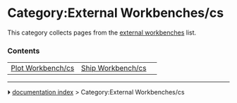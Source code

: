 # Category:External Workbenches/cs
This category collects pages from the [external workbenches](external_workbenches.md) list.

### Contents

|     |     |     |
| --- | --- | --- |
| [Plot Workbench/cs](Plot_Workbench/cs.md) | [Ship Workbench/cs](Ship_Workbench/cs.md) |



---
⏵ [documentation index](../README.md) > Category:External Workbenches/cs
